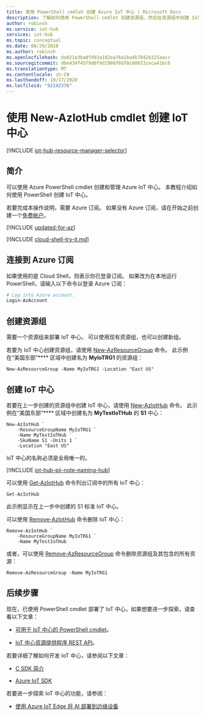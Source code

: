 ```yaml
---
title: 使用 PowerShell cmdlet 创建 Azure IoT 中心 | Microsoft Docs
description: 了解如何使用 PowerShell cmdlet 创建资源组，然后在资源组中创建 IoT 中心。 还了解如何删除中心。
author: robinsh
ms.service: iot-hub
services: iot-hub
ms.topic: conceptual
ms.date: 08/29/2018
ms.author: robinsh
ms.openlocfilehash: da021e3ba0fd93a182ea76a1ba4b7042b325aacc
ms.sourcegitcommit: dbe434f45f9d0f9d298076bf8c08672ceca416c6
ms.translationtype: MT
ms.contentlocale: zh-CN
ms.lasthandoff: 10/17/2020
ms.locfileid: "92142376"
---
```

# <a name="create-an-iot-hub-using-the-new-aziothub-cmdlet"></a>使用 New-AzIotHub cmdlet 创建 IoT 中心

[!INCLUDE [iot-hub-resource-manager-selector](../../includes/iot-hub-resource-manager-selector.md)]

## <a name="introduction"></a>简介

可以使用 Azure PowerShell cmdlet 创建和管理 Azure IoT 中心。 本教程介绍如何使用 PowerShell 创建 IoT 中心。

若要完成本操作说明，需要 Azure 订阅。 如果没有 Azure 订阅，请在开始之前创建一个[免费帐户](https://azure.microsoft.com/free/?WT.mc_id=A261C142F)。

[!INCLUDE [updated-for-az](../../includes/updated-for-az.md)]

[!INCLUDE [cloud-shell-try-it.md](../../includes/cloud-shell-try-it.md)]

## <a name="connect-to-your-azure-subscription"></a>连接到 Azure 订阅

如果使用的是 Cloud Shell，则表示你已登录订阅。 如果改为在本地运行 PowerShell，请输入以下命令以登录 Azure 订阅：

```powershell
# Log into Azure account.
Login-AzAccount
```

## <a name="create-a-resource-group"></a>创建资源组

需要一个资源组来部署 IoT 中心。 可以使用现有资源组，也可以创建新组。

若要为 IoT 中心创建资源组，请使用 [New-AzResourceGroup](/powershell/module/az.Resources/New-azResourceGroup) 命令。 此示例在“美国东部”**** 区域中创建名为 **MyIoTRG1** 的资源组：

```azurepowershell-interactive
New-AzResourceGroup -Name MyIoTRG1 -Location "East US"
```

## <a name="create-an-iot-hub"></a>创建 IoT 中心

若要在上一步创建的资源组中创建 IoT 中心，请使用 [New-AzIotHub](/powershell/module/az.IotHub/New-azIotHub) 命令。 此示例在“美国东部”**** 区域中创建名为 **MyTestIoTHub** 的 **S1** 中心：

```azurepowershell-interactive
New-AzIotHub `
    -ResourceGroupName MyIoTRG1 `
    -Name MyTestIoTHub `
    -SkuName S1 -Units 1 `
    -Location "East US"
```

IoT 中心的名称必须是全局唯一的。

[!INCLUDE [iot-hub-pii-note-naming-hub](../../includes/iot-hub-pii-note-naming-hub.md)]

可以使用 [Get-AzIotHub](/powershell/module/az.IotHub/Get-azIotHub) 命令列出订阅中的所有 IoT 中心：

```azurepowershell-interactive
Get-AzIotHub
```

此示例显示在上一步中创建的 S1 标准 IoT 中心。

可以使用 [Remove-AzIotHub](/powershell/module/az.iothub/remove-aziothub) 命令删除 IoT 中心：

```azurepowershell-interactive
Remove-AzIotHub `
    -ResourceGroupName MyIoTRG1 `
    -Name MyTestIoTHub
```

或者，可以使用 [Remove-AzResourceGroup](/powershell/module/az.Resources/Remove-azResourceGroup) 命令删除资源组及其包含的所有资源：

```azurepowershell-interactive
Remove-AzResourceGroup -Name MyIoTRG1
```

## <a name="next-steps"></a>后续步骤

现在，已使用 PowerShell cmdlet 部署了 IoT 中心，如果想要进一步探索，请查看以下文章：

* [可用于 IoT 中心的 PowerShell cmdlet](/powershell/module/az.iothub/)。

* [IoT 中心资源提供程序 REST API](/rest/api/iothub/iothubresource)。

若要详细了解如何开发 IoT 中心，请参阅以下文章：

* [C SDK 简介](iot-hub-device-sdk-c-intro.md)

* [Azure IoT SDK](iot-hub-devguide-sdks.md)

若要进一步探索 IoT 中心的功能，请参阅：

* [使用 Azure IoT Edge 将 AI 部署到边缘设备](../iot-edge/quickstart-linux.md)